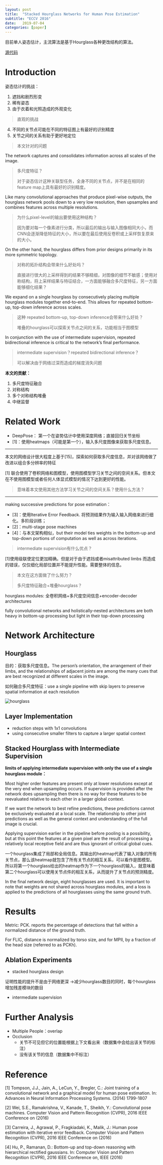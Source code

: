 ```yaml
---
layout: post
title:  "Stacked Hourglass Networks for Human Pose Estimation"
subtitle: "ECCV 2016"
date:   2019-07-04 
categories: [paper]
---
```


目前单人姿态估计，主流算法是基于Hourglass各种更改结构的算法。

[源代码](http://www-personal.umich.edu/~alnewell/pose )

# Introduction

姿态估计的挑战：

1. 遮挡和剧烈形变
2. 稀有姿态
3. 由于衣着和光照造成的外观变化

> 直观的挑战

4. 不同的关节点可能在不同的特征图上有最好的识别精度
5.  关节之间的关系有助于更好地定位

> 本文针对的问题

The network captures and consolidates information across all scales of the image.

> 多尺度特征？
>
> 对于姿态估计这种关联型任务，全身不同的关节点，并不是在相同的feature map上具有最好的识别精度。

Like many convolutional approaches that produce pixel-wise outputs, the hourglass network pools down to a very low resolution, then upsamples and combines features across multiple resolutions.

> 为什么pixel-level的输出要使用这种结构？
>
> 因为要对每一个像素进行分类，所以最后的输出与输入图像相同大小，而CNN会逐渐降低特征的大小，所以要在最后使用反卷积或上采样恢复原来的大小。

On the other hand, the hourglass differs from prior designs primarily in its more symmetric topology. 

> 对称的拓扑结构会带来什么好处吗？
>
> 直接进行很大的上采样得到的结果不够精细，对图像的细节不敏感；使用对称结构，将上采样结果与特征结合，一方面能够融合多尺度特征，另一方面能够细化结果？

We expand on a single hourglass by consecutively placing multiple hourglass modules together end-to-end. This allows for repeated bottom-up, top-down inference across scales. 

> 这种 repeated bottom-up, top-down inference会带来什么好处？
>
> 堆叠的hourglass可以探索关节点之间的关系，功能相当于图模型

In conjunction with the use of intermediate supervision, repeated bidirectional inference is critical to the network’s final performance.

>  intermediate supervision？repeated bidirectional inference？
>
>  可以解决由于网络过深而造成的梯度消失问题

**本文的贡献：**

1. 多尺度特征融合
2. 对称结构
3. 多个对称结构堆叠
4.  中继监督

# Related Work

+ DeepPose： 第一个在姿势估计中使用深度网络；直接回归关节坐标
+  [1]：使用heatmaps（可能是第一个），输入多尺度图像来获取多尺度信息。

---

本文的网络设计很大程度上基于[15]，探索如何获取多尺度信息，并对该网络做了改进以组合多分辨率的特征

[1] 联合使用了卷积网络和图模型，使用图模型学习关节之间的空间关系。但本文在不使用图模型或者任何人体显式模型的情况下达到更好的性能。

> 意味着本文使用其他方法学习关节之间的空间关系？使用什么方法？

---

making successive predictions for pose estimation：

+ [3]：使用Iterative Error Feedback. 将预测结果作为输入输入网络来进行细化。多阶段训练；
+ [2]：multi-stage pose machines 
+ [4]：与本文架构相似，but their model ties weights in the bottom-up and top-down portions of computation as well as across iterations. 

>  intermediate supervision有什么优点？

[1]使用级联使定位更加精确。但是对于由于遮挡或者misattributed limbs 而造成的错误，仅仅细化局部位置并不能提升性能。需要整体的信息。

> 本文在这方面做了什么努力？
>
> 多尺度特征融合+堆叠hourglass？

hourglass modules: 全卷积网络+多尺度空间信息+encoder-decoder architectures 

fully convolutional networks and holistically-nested architectures are both heavy in bottom-up processing but light in their top-down processing 

# Network Architecture

## Hourglass

目的：获取多尺度信息。The person’s orientation, the arrangement of their limbs, and the relationships of adjacent joints are among the many cues that are best recognized at different scales in the image.  

如何融合多尺度特征：use a single pipeline with skip layers to preserve spatial information at each resolution 

![hourglass](https://github.com/suoluowan/learngit/blob/master/images/1562231671583.png?raw=true)

## Layer Implementation

+ reduction steps with 1x1 convolutions 
+ using consecutive smaller filters to capture a larger spatial context 

## Stacked Hourglass with Intermediate Supervision 

**limits of applying intermediate supervision with only the use of a single hourglass module：**

Most higher order features are present only at lower resolutions except at the very end when upsampling occurs.  If supervision is provided after the network does upsampling then there is no way for these features to be reevaluated relative to each other in a larger global context.  

If we want the network to best refine predictions, these predictions cannot be exclusively evaluated at a local scale. The relationship to other joint predictions as well as the general context and understanding of the full image is crucial.  

Applying supervision earlier in the pipeline before pooling is a possibility, but at this point the features at a given pixel are the result of processing a relatively local receptive field and are thus ignorant of critical global cues. 

一个hourglass集成了局部和全局信息。其输出的heatmap代表了输入对象的所有关节点，那么该heatmap就包含了所有关节点的相互关系，可以看作是图模型。所以将第一个hourglass给出的heatmap作为下一个hourglass的输入，就意味着第二个hourglass可以使用关节点件的相互关系，从而提升了关节点的预测精度。

In the final network design, eight hourglasses are used. It is important to note that weights are not shared across hourglass modules, and a loss is applied to the predictions of all hourglasses using the same ground truth.  

# Results

Metric: PCK. reports the percentage of detections that fall within a normalized distance of the ground truth.  

For FLIC, distance is normalized by torso size, and for MPII, by a fraction of the head size (referred to as PCKh). 

## Ablation Experiments

+ stacked hourglass design 

证明性能的提升不是由于网络更深 $\rightarrow$减少hourglass数目的同时，每个hourglass增加残差模块的数目

+ intermediate supervision 

# Further Analysis

+ Multiple People：overlap
+ Occlusion
  + 关节不可见但它的位置能根据上下文看出来（数据集中会给出该关节的标注）
  + 没有该关节的信息（数据集中不标注）

# Reference

[1] Tompson, J.J., Jain, A., LeCun, Y., Bregler, C.: Joint training of a convolutional network and a graphical model for human pose estimation. In: Advances in Neural Information Processing Systems. (2014) 1799-1807 

[2] Wei, S.E., Ramakrishna, V., Kanade, T., Sheikh, Y.: Convolutional pose machines. Computer Vision and Pattern Recognition (CVPR), 2016 IEEE Conference on (2016) 

[3] Carreira, J., Agrawal, P., Fragkiadaki, K., Malik, J.: Human pose estimation with iterative error feedback. Computer Vision and Pattern Recognition (CVPR), 2016 IEEE Conference on (2016) 

[4] Hu, P., Ramanan, D.: Bottom-up and top-down reasoning with hierarchical rectified gaussians. In: Computer Vision and Pattern Recognition (CVPR), 2016 IEEE Conference on, IEEE (2016) 

































